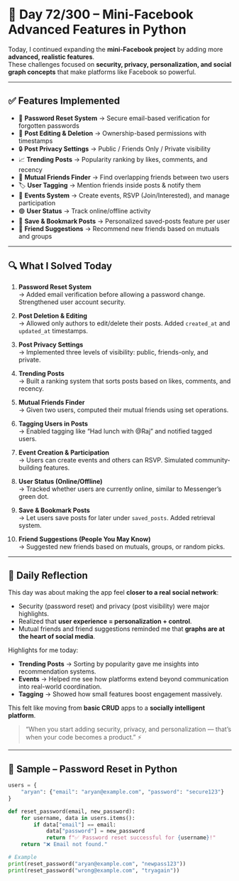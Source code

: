 # 🐍 Day 72/300 – Mini-Facebook Advanced Features in Python  

Today, I continued expanding the **mini-Facebook project** by adding more **advanced, realistic features**.  
These challenges focused on **security, privacy, personalization, and social graph concepts** that make platforms like Facebook so powerful.  

---

## ✅ Features Implemented  

- 🔑 **Password Reset System** → Secure email-based verification for forgotten passwords  
- 📝 **Post Editing & Deletion** → Ownership-based permissions with timestamps  
- 🔒 **Post Privacy Settings** → Public / Friends Only / Private visibility  
- 📈 **Trending Posts** → Popularity ranking by likes, comments, and recency  
- 🤝 **Mutual Friends Finder** → Find overlapping friends between two users  
- 🏷️ **User Tagging** → Mention friends inside posts & notify them  
- 📅 **Events System** → Create events, RSVP (Join/Interested), and manage participation  
- 🟢 **User Status** → Track online/offline activity  
- 🔖 **Save & Bookmark Posts** → Personalized saved-posts feature per user  
- 👥 **Friend Suggestions** → Recommend new friends based on mutuals and groups  

---

## 🔍 What I Solved Today  

1. **Password Reset System**  
   → Added email verification before allowing a password change. Strengthened user account security.  

2. **Post Deletion & Editing**  
   → Allowed only authors to edit/delete their posts. Added `created_at` and `updated_at` timestamps.  

3. **Post Privacy Settings**  
   → Implemented three levels of visibility: public, friends-only, and private.  

4. **Trending Posts**  
   → Built a ranking system that sorts posts based on likes, comments, and recency.  

5. **Mutual Friends Finder**  
   → Given two users, computed their mutual friends using set operations.  

6. **Tagging Users in Posts**  
   → Enabled tagging like “Had lunch with @Raj” and notified tagged users.  

7. **Event Creation & Participation**  
   → Users can create events and others can RSVP. Simulated community-building features.  

8. **User Status (Online/Offline)**  
   → Tracked whether users are currently online, similar to Messenger’s green dot.  

9. **Save & Bookmark Posts**  
   → Let users save posts for later under `saved_posts`. Added retrieval system.  

10. **Friend Suggestions (People You May Know)**  
    → Suggested new friends based on mutuals, groups, or random picks.  

---

## 💭 Daily Reflection  

This day was about making the app feel **closer to a real social network**:  
- Security (password reset) and privacy (post visibility) were major highlights.  
- Realized that **user experience = personalization + control**.  
- Mutual friends and friend suggestions reminded me that **graphs are at the heart of social media**.  

Highlights for me today:  
- **Trending Posts** → Sorting by popularity gave me insights into recommendation systems.  
- **Events** → Helped me see how platforms extend beyond communication into real-world coordination.  
- **Tagging** → Showed how small features boost engagement massively.  

This felt like moving from **basic CRUD** apps to a **socially intelligent platform**.  

> “When you start adding security, privacy, and personalization — that’s when your code becomes a product.” ⚡  

---

## 🧠 Sample – Password Reset in Python  

```python
users = {
    "aryan": {"email": "aryan@example.com", "password": "secure123"}
}

def reset_password(email, new_password):
    for username, data in users.items():
        if data["email"] == email:
            data["password"] = new_password
            return f"✅ Password reset successful for {username}!"
    return "❌ Email not found."

# Example
print(reset_password("aryan@example.com", "newpass123"))
print(reset_password("wrong@example.com", "tryagain"))
